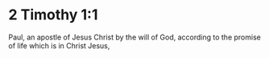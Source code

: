 # 2 Timothy 1:1

Paul, an apostle of Jesus Christ by the will of God, according to the promise of life which is in Christ Jesus,
